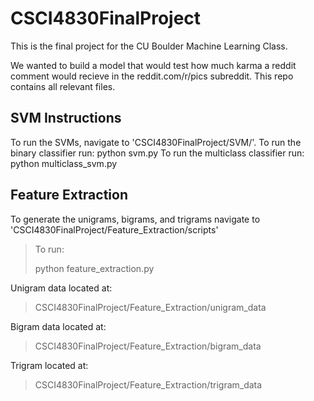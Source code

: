 # CSCI4830FinalProject
This is the final project for the CU Boulder Machine Learning Class.

We wanted to build a model that would test how much karma a reddit comment would recieve in the reddit.com/r/pics subreddit. This repo contains all relevant files.

## SVM Instructions
To run the SVMs, navigate to 'CSCI4830FinalProject/SVM/'.
To run the binary classifier run:
    python svm.py
To run the multiclass classifier run:
    python multiclass_svm.py

## Feature Extraction
To generate the unigrams, bigrams, and trigrams navigate to 'CSCI4830FinalProject/Feature\_Extraction/scripts'
>
> To run:
>
>	python feature\_extraction.py

Unigram data located at:
>	CSCI4830FinalProject/Feature\_Extraction/unigram\_data

Bigram data located at:
>	CSCI4830FinalProject/Feature\_Extraction/bigram\_data

Trigram located at:
>	CSCI4830FinalProject/Feature\_Extraction/trigram\_data
